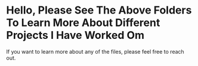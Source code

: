 # Hello, Please See The Above Folders To Learn More About Different Projects I Have Worked Om

If you want to learn more about any of the files, please feel free to reach out.
